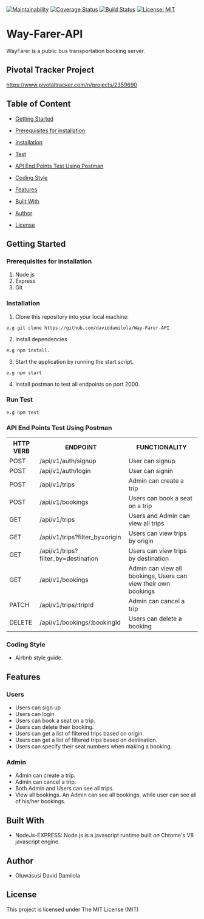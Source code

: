 [![Maintainability](https://api.codeclimate.com/v1/badges/d32912f0c6a037810aff/maintainability)](https://codeclimate.com/github/daviddamilola/Way-Farer-API/maintainability)
[![Coverage Status](https://coveralls.io/repos/github/daviddamilola/Way-Farer-API/badge.svg?branch=develop)](https://coveralls.io/github/daviddamilola/Way-Farer-API?branch=develop)
[![Build Status](https://travis-ci.org/daviddamilola/Way-Farer-API.svg?branch=develop)](https://travis-ci.org/daviddamilola/Way-Farer-API)
[![License: MIT](https://img.shields.io/badge/License-MIT-yellow.svg)](https://opensource.org/licenses/MIT)

# Way-Farer-API
WayFarer is a public bus transportation booking server. 

## Pivotal Tracker Project
https://www.pivotaltracker.com/n/projects/2359690

## Table of Content
 * [Getting Started](#getting-started)

 * [Prerequisites for installation](#Prerequisites)
 
 * [Installation](#installation)

 * [Test](#test)
 
 * [ API End Points Test Using Postman](#api-end-points)

 * [Coding Style](#coding-style)
 
 * [Features](#features)
 
 * [Built With](#built-with)
 
 * [Author](#author)

 * [License](#license)


 ## Getting Started

### Prerequisites for installation
1. Node js
2. Express
3. Git

### Installation
1. Clone this repository into your local machine:
```
e.g git clone https://github.com/daviddamilola/Way-Farer-API
```
2. Install dependencies 
```
e.g npm install.
```
3. Start the application by running the start script.
```
e.g npm start
```
4. Install postman to test all endpoints on port 2000.

### Run Test

```
e.g npm test
```
### API End Points Test Using Postman

<table>
<tr><th>HTTP VERB</th><th>ENDPOINT</th><th>FUNCTIONALITY</th></tr>

<tr><td>POST</td> <td>/api/v1/auth/signup</td>  <td>User can signup</td></tr>

<tr><td>POST</td> <td>/api/v1/auth/login</td>  <td>User can signin</td></tr>

<tr><td>POST</td> <td>/api/v1/trips</td>  <td>Admin can create a trip</td></tr>

<tr><td>POST</td> <td>/api/v1/bookings</td>  <td>Users can book a seat on a trip</td></tr>

<tr><td>GET</td> <td>/api/v1/trips</td>  <td>Users and Admin can view all trips</td></tr>

<tr><td>GET</td> <td>/api/v1/trips?filter_by=origin</td>  <td>Users can view trips by origin</td></tr>

<tr><td>GET</td> <td>/api/v1/trips?filter_by=destination</td>  <td>Users can view trips by destination</td></tr>

<tr><td>GET</td> <td>/api/v1/bookings</td>  <td>Admin can view all bookings, Users can view their own bookings</td></tr>

<tr><td>PATCH</td> <td>/api/v1/trips/:tripId</td>  <td>Admin can cancel a trip</td></tr>

<tr><td>DELETE</td> <td>/api/v1/bookings/:bookingId</td>  <td>Users can delete a booking</td></tr>

</table>

### Coding Style
* Airbnb style guide. 

## Features

### Users
* Users can sign up
* Users can login
* Users can book a seat on a trip.
* Users can delete their booking.
* Users can get a list of filtered trips based on origin.
* Users can get a list of filtered trips based on destination.
* Users can specify their seat numbers when making a booking.

### Admin
* Admin can create a trip.
* Admin can cancel a trip.
* Both Admin and Users can see all trips.
* View all bookings. An Admin can see all bookings, while user can see all of his/her bookings.
 

## Built With
* NodeJs-EXPRESS: Node.js is a javascript runtime built on Chrome's V8 javascript engine.

## Author
* Oluwasusi David Damilola

## License
This project is licensed under The MIT License (MIT) 